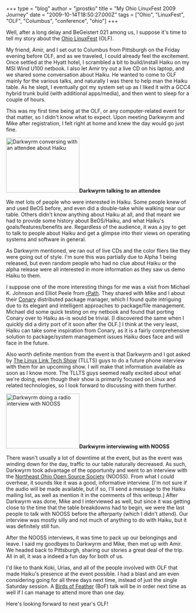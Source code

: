 +++
type = "blog"
author = "jprostko"
title = "My Ohio LinuxFest 2009 Journey"
date = "2009-10-14T18:50:27.000Z"
tags = ["Ohio", "LinuxFest", "OLF", "Columbus", "conference", "ohio"]
+++

Well, after a long delay and BeGeistert 021 among us, I suppose it's time to tell my story about the <a href="http://ohiolinux.org">Ohio LinuxFest</a> (OLF).

My friend, Amir, and I set out to Columbus from Pittsburgh on the Friday evening before OLF, and as we traveled, I could already feel the excitement.  Once settled at the Hyatt hotel, I scrambled a bit to build/install Haiku on my MSI Wind U100 netbook.  I also let Amir try out a live CD on his laptop, and we shared some conversation about Haiku.  He wanted to come to OLF mainly for the various talks, and naturally I was there to help man the Haiku table. As he slept, I eventually got my system set up as I liked it with a GCC4 hybrid trunk build (with additional apps/media), and then went to sleep for a couple of hours.

This was my first time being at the OLF, or any computer-related event for that matter, so I didn't know what to expect.  Upon meeting Darkwyrm and Mike after registration, I felt right at home and knew the day would go just fine.

<!--more-->

<span class="inline right"><a href="/files/screenshots/dw_attendee_800.jpg" rel="lightbox"><img src="/files/screenshots/dw_attendee_800.thumbnail.jpg" alt="Darkwyrm conversing with an attendee about Haiku" title="Darkwyrm conversing with an attendee about Haiku" class="image image-thumbnail" width="200" height="150" /></a><span class="caption" style="width: 198px;"><strong>Darkwyrm talking to an attendee</strong></span></span>

We met lots of people who were interested in Haiku.  Some people knew of and used BeOS before, and even did a double-take while walking near our table.  Others didn't know anything about Haiku at all, and that meant we had to provide some history about BeOS/Haiku, and what Haiku's goals/features/benefits are.  Regardless of the audience, it was a joy to get to talk to people about Haiku and get a glimpse into their views on operating systems and software in general.

As Darkwyrm mentioned, we ran out of live CDs and the color fliers like they were going out of style.  I'm sure this was partially due to Alpha 1 being released, but even random people who had no clue about Haiku or the alpha release were all interested in more information as they saw us demo Haiku to them.

I suppose one of the more interesting things for me was a visit from Michael K. Johnson and Elliot Peele from <a href="http://rpath.com">rPath</a>.  They shared with Mike and I about their <a href="http://wiki.rpath.com/wiki/Conary">Conary</a> distributed package manager, which I found quite intriguing due to its elegant and intelligent approaches to package/file management.  Michael did some quick testing on my netbook and found that porting Conary over to Haiku as-is would be trivial.  [I discovered the same when I quickly did a dirty port of it soon after the OLF.]  I think at the very least, Haiku can take some inspiration from Conary, as it is a fairly comprehensive solution to package/system management issues Haiku does face and will face in the future.

Also worth definite mention from the event is that Darkwyrm and I got asked by <a href="http://tllts.org">The Linux Link Tech Show</a> (TLLTS) guys to do a future phone interview with them for an upcoming show.  I will make that information available as soon as I know more.  The TLLTS guys seemed really excited about what we're doing, even though their show is primarily focused on Linux and related technologies, so I look forward to discussing with them further.

<span class="inline left"><a href="/files/screenshots/dw_nooss_800.jpg" rel="lightbox"><img src="/files/screenshots/dw_nooss_800.thumbnail.jpg" alt="Darkwyrm doing a radio interview with NOOSS" title="Darkwyrm doing a radio interview with NOOSS" class="image image-thumbnail" width="200" height="150" /></a><span class="caption" style="width: 198px;"><strong>Darkwyrm interviewing with NOOSS</strong></span></span>

There wasn't usually a lot of downtime at the event, but as the event was winding down for the day, traffic to our table naturally decreased.  As such, Darkwyrm took advantage of the opportunity and went to an interview with the <a href="http://nooss.org">Northeast Ohio Open Source Society</a> (NOOSS).  From what I could overhear, it sounds like it was a good, informative interview.  [I'm not sure if the audio will be made available, but if so, I'll send a message to the Haiku mailing list, as well as mention it in the comments of this writeup.]  After Darkwyrm was done, Mike and I interviewed as well, but since it was getting close to the time that the table breakdowns had to begin, we were the last people to talk with NOOSS before the afterparty (which I didn't attend).  Our interview was mostly silly and not much of anything to do with Haiku, but it was definitely still fun.

After the NOOSS interviews, it was time to pack up our belongings and leave.  I said my goodbyes to Darkwyrm and Mike, then met up with Amir.  We headed back to Pittsburgh, sharing our stories a great deal of the trip.  All in all, it was a indeed a fun day for both of us.

I'd like to thank Koki, Urias, and all of the people involved with OLF that made Haiku's presence at the event possible.  I had a blast and am even considering going for all three days next time, instead of just the single Saturday session.  A <a href="http://ohiolinux.org/bof.html">Birds of Feather</a> (BoF) talk will be in order next time as well if I can manage to attend more than one day. 

Here's looking forward to next year's OLF!
